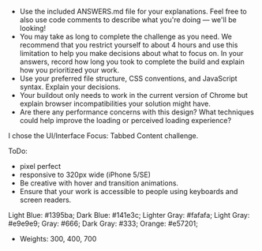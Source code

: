 - Use the included ANSWERS.md file for your explanations. Feel free to also use code comments to describe what you're doing — we'll be looking!
- You may take as long to complete the challenge as you need. We recommend that you restrict yourself to about 4 hours and use this limitation to help you make decisions about what to focus on. In your answers, record how long you took to complete the build and explain how you prioritized your work.
- Use your preferred file structure, CSS conventions, and JavaScript syntax. Explain your decisions.
- Your buildout only needs to work in the current version of Chrome but explain browser incompatibilities your solution might have.
- Are there any performance concerns with this design? What techniques could help improve the loading or perceived loading experience?

I chose the UI/Interface Focus: Tabbed Content challenge.

ToDo:

- pixel perfect
- responsive to 320px wide (iPhone 5/SE)
- Be creative with hover and transition animations.
- Ensure that your work is accessible to people using keyboards and screen readers.

Light Blue: #1395ba;
Dark Blue: #141e3c;
Lighter Gray: #fafafa;
Light Gray: #e9e9e9;
Gray: #666;
Dark Gray: #333;
Orange: #e57201;

- Weights: 300, 400, 700
